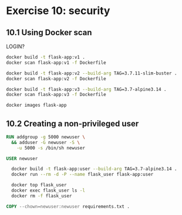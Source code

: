 # Exercise 10: security

## 10.1 Using Docker scan

LOGIN? 

```bash
docker build -t flask-app:v1 .
docker scan flask-app:v1 -f Dockerfile
```

```bash
docker build -t flask-app:v2 --build-arg TAG=3.7.11-slim-buster .
docker scan flask-app:v2 -f Dockerfile
```

```bash
docker build -t flask-app:v3 --build-arg TAG=3.7-alpine3.14 .
docker scan flask-app:v3 -f Dockerfile
```

```bash
docker images flask-app
```

## 10.2 Creating a non-privileged user

```Dockerfile
RUN addgroup -g 5000 newuser \
  && adduser -G newuser -S \
    -u 5000 -s /bin/sh newuser

USER newuser
```

```bash
  docker build -t flask-app:user --build-arg TAG=3.7-alpine3.14 .
  docker run --rm -d -P --name flask_user flask-app:user

  docker top flask_user
  docker exec flask_user ls -l
  docker rm -f flask_user
```

```Dockerfile
COPY --chown=newuser:newuser requirements.txt .
```
